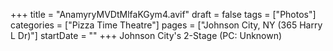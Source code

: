 +++
title = "AnamyryMVDtMlfaKGym4.avif"
draft = false
tags = ["Photos"]
categories = ["Pizza Time Theatre"]
pages = ["Johnson City, NY (365 Harry L Dr)"]
startDate = ""
+++
Johnson City's 2-Stage (PC: Unknown)
